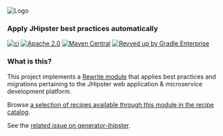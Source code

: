 ![Logo](https://github.com/openrewrite/rewrite/raw/main/doc/logo-oss.png)
### Apply JHipster best practices automatically

[![ci](https://github.com/openrewrite/rewrite-jhipster/actions/workflows/ci.yml/badge.svg)](https://github.com/openrewrite/rewrite-jhipster/actions/workflows/ci.yml)
[![Apache 2.0](https://img.shields.io/github/license/openrewrite/rewrite-jhipster.svg)](https://www.apache.org/licenses/LICENSE-2.0)
[![Maven Central](https://img.shields.io/maven-central/v/org.openrewrite.recipe/rewrite-jhipster.svg)](https://mvnrepository.com/artifact/org.openrewrite.recipe/rewrite-jhipster)
[![Revved up by Gradle Enterprise](https://img.shields.io/badge/Revved%20up%20by-Gradle%20Enterprise-06A0CE?logo=Gradle&labelColor=02303A)](https://ge.openrewrite.org/scans)

### What is this?

This project implements a [Rewrite module](https://github.com/openrewrite/rewrite) that applies best practices and migrations pertaining to the JHipster web application &amp; microservice development platform.

Browse [a selection of recipes available through this module in the recipe catalog](https://docs.openrewrite.org/recipes/java/jhipster).

See the [related issue on generator-jhipster](https://github.com/jhipster/generator-jhipster/issues/15068).
